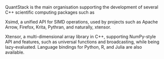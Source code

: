 QuantStack is the main organisation supporting the development of several C++ scientific computing packages such as

Xsimd, a unified API for SIMD operations, used by projects such as Apache Arrow, Firefox, Krita,  Pythran, and naturally, xtensor.

Xtensor, a  multi-dimensional array library in C++, supporting NumPy-style API and features, such as universal functions and broadcasting, while being lazy-evaluated. Language bindings for Python, R, and Julia are also available.